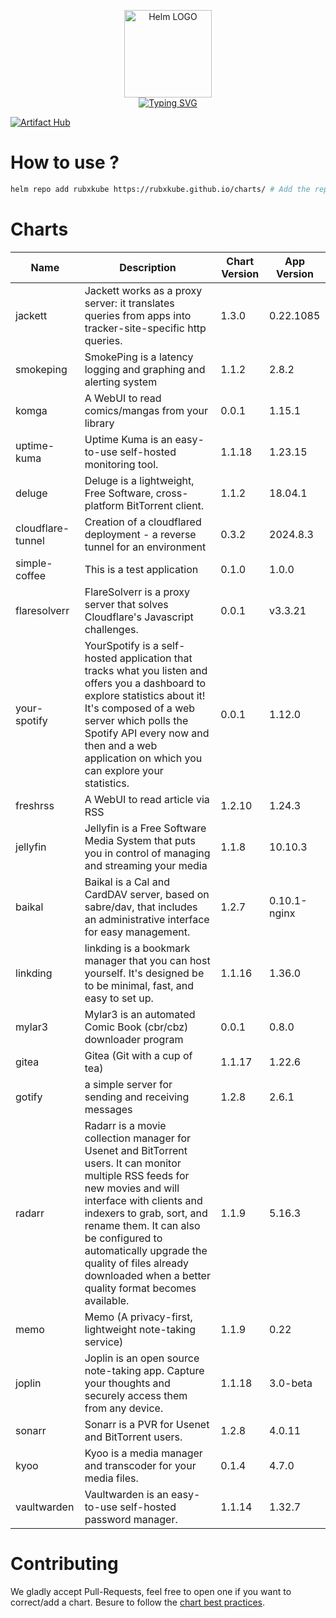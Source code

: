 <p align="center">
    <img src="https://helm.sh/img/helm.svg" width="140px" alt="Helm LOGO"/>
    <br>
    <a href="https://rubxkube.github.io/charts/"><img src="https://readme-typing-svg.herokuapp.com?font=Fira+Code&pause=1000&color=0F1689&background=FFFFFF00&center=true&vCenter=true&width=435&lines=QJOLY's+Chart+Repository;rubxkube.github.io%2Fhelm-charts;+Feel+free+to+contribute" alt="Typing SVG" /></a>
</p>

[![Artifact Hub](https://img.shields.io/endpoint?url=https://artifacthub.io/badge/repository/rubxkube)](https://artifacthub.io/packages/search?repo=rubxkube)

# How to use ? 

```bash
helm repo add rubxkube https://rubxkube.github.io/charts/ # Add the repo to your helm
```

# Charts

| Name  | Description | Chart Version | App Version |
|-------|-------------|---------------|-------------|
| jackett | Jackett works as a proxy server: it translates queries from apps into tracker-site-specific http queries. | 1.3.0 | 0.22.1085 |
| smokeping | SmokePing is a latency logging and graphing and alerting system | 1.1.2 | 2.8.2 |
| komga | A WebUI to read comics/mangas from your library | 0.0.1 | 1.15.1 |
| uptime-kuma | Uptime Kuma is an easy-to-use self-hosted monitoring tool. | 1.1.18 | 1.23.15 |
| deluge | Deluge is a lightweight, Free Software, cross-platform BitTorrent client. | 1.1.2 | 18.04.1 |
| cloudflare-tunnel | Creation of a cloudflared deployment - a reverse tunnel for an environment | 0.3.2 | 2024.8.3 |
| simple-coffee | This is a test application | 0.1.0 | 1.0.0 |
| flaresolverr | FlareSolverr is a proxy server that solves Cloudflare's Javascript challenges. | 0.0.1 | v3.3.21 |
| your-spotify | YourSpotify is a self-hosted application that tracks what you listen and offers you a dashboard to explore statistics about it! It's composed of a web server which polls the Spotify API every now and then and a web application on which you can explore your statistics. | 0.0.1 | 1.12.0 |
| freshrss | A WebUI to read article via RSS | 1.2.10 | 1.24.3 |
| jellyfin | Jellyfin is a Free Software Media System that puts you in control of managing and streaming your media | 1.1.8 | 10.10.3 |
| baikal | Baikal is a Cal and CardDAV server, based on sabre/dav, that includes an administrative interface for easy management. | 1.2.7 | 0.10.1-nginx |
| linkding | linkding is a bookmark manager that you can host yourself. It's designed be to be minimal, fast, and easy to set up. | 1.1.16 | 1.36.0 |
| mylar3 | Mylar3 is an automated Comic Book (cbr/cbz) downloader program | 0.0.1 | 0.8.0 |
| gitea | Gitea (Git with a cup of tea) | 1.1.17 | 1.22.6 |
| gotify | a simple server for sending and receiving messages | 1.2.8 | 2.6.1 |
| radarr | Radarr is a movie collection manager for Usenet and BitTorrent users. It can monitor multiple RSS feeds for new movies and will interface with clients and indexers to grab, sort, and rename them. It can also be configured to automatically upgrade the quality of files already downloaded when a better quality format becomes available. | 1.1.9 | 5.16.3 |
| memo | Memo (A privacy-first, lightweight note-taking service) | 1.1.9 | 0.22 |
| joplin | Joplin is an open source note-taking app. Capture your thoughts and securely access them from any device. | 1.1.18 | 3.0-beta |
| sonarr | Sonarr is a PVR for Usenet and BitTorrent users. | 1.2.8 | 4.0.11 |
| kyoo | Kyoo is a media manager and transcoder for your media files. | 0.1.4 | 4.7.0 |
| vaultwarden | Vaultwarden is an easy-to-use self-hosted password manager. | 1.1.14 | 1.32.7 |


# Contributing 

We gladly accept Pull-Requests, feel free to open one if you want to correct/add a chart. Besure to follow the [chart best practices](https://helm.sh/docs/chart_best_practices/).
